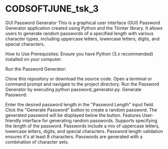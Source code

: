 # CODSOFTJUNE_tsk_3
GUI Password Generator
This is a graphical user interface (GUI) Password Generator application created using Python and the Tkinter library. It allows users to generate random passwords of a specified length with various character types, including uppercase letters, lowercase letters, digits, and special characters.

How to Use
Prerequisites: Ensure you have Python (3.x recommended) installed on your computer.

Run the Password Generator:

Clone this repository or download the source code.
Open a terminal or command prompt and navigate to the project directory.
Run the Password Generator by executing python password_generator.py.
Generate Password:

Enter the desired password length in the "Password Length" input field.
Click the "Generate Password" button to create a random password.
The generated password will be displayed below the button.
Features
User-friendly interface for generating random passwords.
Supports specifying the length of the password.
Passwords include a mix of uppercase letters, lowercase letters, digits, and special characters.
Password length validation ensures it's at least 8 characters.
Passwords are generated with a combination of character sets.
